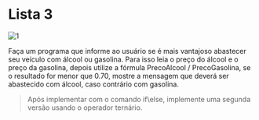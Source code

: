 # Lista 3

![1](https://user-images.githubusercontent.com/56240254/77475061-f7808980-6df6-11ea-90c8-f4fb0f7b256c.jpg)

Faça um programa que informe ao usuário se é mais vantajoso abastecer seu veículo com álcool ou gasolina. Para isso leia o preço do álcool e o preço da gasolina, depois utilize a fórmula PrecoAlcool / PrecoGasolina, se o resultado for menor que 0.70, mostre a mensagem que deverá ser abastecido com álcool, caso contrário com gasolina.
> Após implementar com o comando if\else, implemente uma segunda versão usando o operador ternário.
